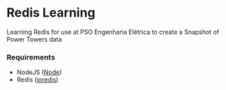 # Redis Learning
Learning Redis for use at PSO Engenharia Elétrica to create a Snapshot of Power Towers data

### Requirements
- NodeJS ([Node](https://nodejs.dev/))
- Redis ([ioredis](https://github.com/luin/ioredis))
